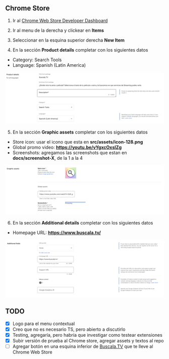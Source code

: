 ## Chrome Store

1. Ir al [Chrome Web Store Developer Dashboard](https://chrome.google.com/webstore/developer/dashboard)

2) Ir al menu de la derecha y clickear en **Items**

3. Seleccionar en la esquina superior derecha **New Item**

4) En la sección **Product details** completar con los siguientes datos

- Category: Search Tools
- Language: Spanish (Latin America)

![chrome-store-1](/docs/chrome-store-1.png)

5. En la sección **Graphic assets** completar con los siguientes datos

- Store icon: usar el icono que esta en **src/assets/icon-128.png**
- Global promo video: **https://youtu.be/vYgxcOxsIZg**
- Screenshots: agregamos las screenshots que estan en **docs/screenshot-X**, de la 1 a la 4

![chrome-store-2](/docs/chrome-store-2.png)

6. En la sección **Additional details** completar con los siguientes datos

- Homepage URL: **https://www.buscala.tv/**

![chrome-store-3](/docs/chrome-store-3.png)

## TODO

- [x] Logo para el menu contextual
- [x] Creo que no es necesario TS, pero abierto a discutirlo
- [x] Testing, agregaría, pero habría que investigar como testear extensiones
- [x] Subir versión de prueba al Chrome store, agregar assets y textos al repo
- [ ] Agregar botón en una esquina inferior de [Buscala.TV](https://Buscala.tv) que te lleve al Chrome Web Store
